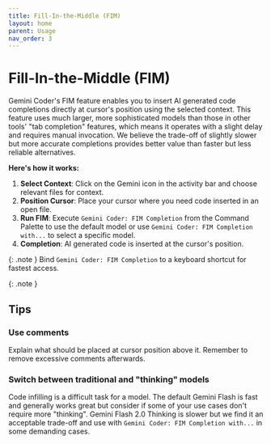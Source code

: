 ```yaml
---
title: Fill-In-the-Middle (FIM)
layout: home
parent: Usage
nav_order: 3
---
```


# Fill-In-the-Middle (FIM)

Gemini Coder's FIM feature enables you to insert AI generated code completions directly at cursor's position using the selected context. This feature uses much larger, more sophisticated models than those in other tools' "tab completion" features, which means it operates with a slight delay and requires manual invocation. We believe the trade-off of slightly slower but more accurate completions provides better value than faster but less reliable alternatives.

**Here's how it works:**

1. **Select Context**: Click on the Gemini icon in the activity bar and choose relevant files for context.
2. **Position Cursor**: Place your cursor where you need code inserted in an open file.
3. **Run FIM**: Execute `Gemini Coder: FIM Completion` from the Command Palette to use the default model or use `Gemini Coder: FIM Completion with...` to select a specific model.
4. **Completion**: AI generated code is inserted at the cursor's position.

{: .note }
Bind `Gemini Coder: FIM Completion` to a keyboard shortcut for fastest access.

{: .note }

## Tips

### Use comments

Explain what should be placed at cursor position above it. Remember to remove excessive comments afterwards.

### Switch between traditional and "thinking" models

Code infilling is a difficult task for a model. The default Gemini Flash is fast and generally works great but consider if some of your use cases don't require more "thinking". Gemini Flash 2.0 Thinking is slower but we find it an acceptable trade-off and use with `Gemini Coder: FIM Completion with...` in some demanding cases.
